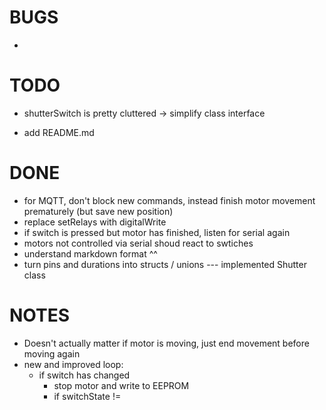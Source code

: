 # BUGS
- 

# TODO
- shutterSwitch is pretty cluttered -> simplify class interface

- add README.md

# DONE
- for MQTT, don't block new commands, instead finish motor movement prematurely (but save new position)
- replace setRelays with digitalWrite
- if switch is pressed but motor has finished, listen for serial again
- motors not controlled via serial shoud react to swtiches
- understand markdown format ^^
- turn pins and durations into structs / unions --- implemented Shutter class

# NOTES
- Doesn't actually matter if motor is moving, just end movement before moving again
- new and improved loop:
    - if switch has changed
        - stop motor and write to EEPROM
        - if switchState !=